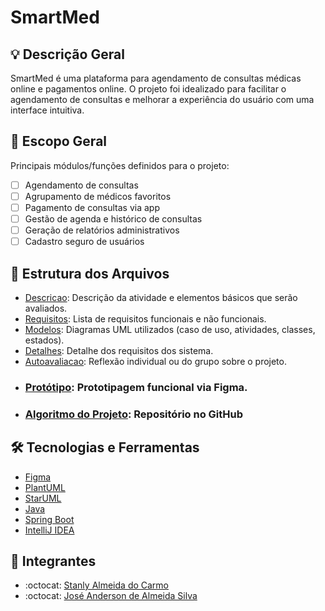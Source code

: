 # SmartMed

## 💡 Descrição Geral
SmartMed é uma plataforma para agendamento de consultas médicas online e pagamentos online. O projeto foi idealizado para facilitar o agendamento de consultas e melhorar a experiência do usuário com uma interface intuitiva.

## 📌 Escopo Geral
Principais módulos/funções definidos para o projeto:

- [ ] Agendamento de consultas
- [ ] Agrupamento de médicos favoritos 
- [ ] Pagamento de consultas via app
- [ ] Gestão de agenda e histórico de consultas
- [ ] Geração de relatórios administrativos
- [ ] Cadastro seguro de usuários

## 📁 Estrutura dos Arquivos
- [Descricao](./descricao/readme.md): Descrição da atividade e elementos básicos que serão avaliados.
- [Requisitos](/modelos/requisitos.md): Lista de requisitos funcionais e não funcionais.
- [Modelos](./modelos/readme.md): Diagramas UML utilizados (caso de uso, atividades, classes, estados).
- [Detalhes](./modelos/DiagramaCasodeUso/CasosUsoDescricao.md): Detalhe dos requisitos dos sistema.
- [Autoavaliacao](./descricao/autoavaliacao.md): Reflexão individual ou do grupo sobre o projeto.
- ### [Protótipo](https://www.figma.com/proto/h8VFUi8hocIFXM1is8lkOW/Sem-título?node-id=1-15&p=f&t=0ic4ERhjJ7p2CwWK-0&scaling=min-zoom&content-scaling=fixed&page-id=0%3A1&starting-point-node-id=1%3A15): Prototipagem funcional via Figma.
-  ### [Algoritmo do Projeto](https://github.com/Stanly1BR/ProjetoSmartMed): Repositório no GitHub

## 🛠️ Tecnologias e Ferramentas

- [Figma](https://www.figma.com/)
- [PlantUML](https://plantuml.com/)
- [StarUML](https://staruml.io/)
- [Java](https://www.java.com/pt-br/download/help/whatis_java.html)
- [Spring Boot](https://spring.io/projects/spring-boot)
- [IntelliJ IDEA](https://www.jetbrains.com/pt-br/idea)


## 👥 Integrantes
- :octocat: [Stanly Almeida do Carmo](https://github.com/Stanly1BR/)
- :octocat: [José Anderson de Almeida Silva](https://github.com/andersonsillva1/)
